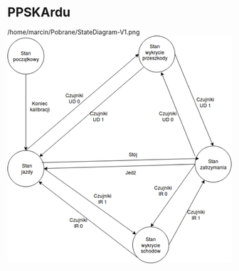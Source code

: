 # PPSKArdu
/home/marcin/Pobrane/StateDiagram-V1.png
![diagram maszyny stanów](https://raw.githubusercontent.com/marcinczerny/PPSKArdu/master/Images/StateDiagram-V1.png)
